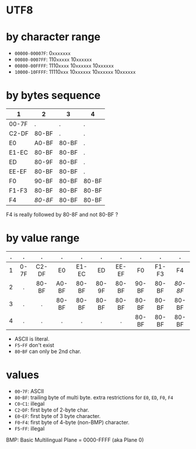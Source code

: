 # UTF8


# by character range

- `00000-00007F`:  0`xxxxxxx`
- `00080-0007FF`:  110`xxxxx` 10`xxxxxx`
- `00800-00FFFF`:  1110`xxxx` 10`xxxxxx` 10`xxxxxx`
- `10000-10FFFF`:  11110`xxx` 10`xxxxxx` 10`xxxxxx` 10`xxxxxx`


# by bytes sequence

1     | 2     | 3     | 4
----- | ----- | ----- | -----
00-7F |   .   |   .   |   .
C2-DF | 80-BF |   .   |   .
E0    | A0-BF | 80-BF |   .
E1-EC | 80-BF | 80-BF |   .
ED    | 80-9F | 80-BF |   .
EE-EF | 80-BF | 80-BF |   .
F0    | 90-BF | 80-BF | 80-BF
F1-F3 | 80-BF | 80-BF | 80-BF
F4    |*80-8F*| 80-BF | 80-BF

F4 is really followed by 80-8F and not 80-BF ?


# by value range

. |  .   |   .   |   .   |   .   |   .   |   .   |  .    |   .   |   .  
--| :--: | :---: | :---: | :---: | :---: | :---: | :---: | :---: | :---:
1 | 0-7F | C2-DF |  E0   | E1-EC |  ED   | EE-EF |  F0   | F1-F3 |  F4
2 |  .   | 80-BF | A0-BF | 80-BF | 80-9F | 80-BF | 90-BF | 80-BF |*80-8F*
3 |  .   |   .   | 80-BF | 80-BF | 80-BF | 80-BF | 80-BF | 80-BF | 80-BF
4 |  .   |   .   |   .   |   .   |   .   |   .   | 80-BF | 80-BF | 80-BF


- ASCII is literal.
- `F5`-`FF` don't exist
- `80`-`BF` can only be 2nd char.


# values

- `00`-`7F`: ASCII
- `80`-`BF`: trailing byte of multi byte. extra restrictions for `E0`, `ED`, `F0`, `F4`
- `C0`-`C1`: illegal
- `C2`-`DF`: first byte of 2-byte char.
- `E0`-`EF`: first byte of 3 byte character.
- `F0`-`F4`: first byte of 4-byte (non-BMP) character.
- `F5`-`FF`: illegal

BMP: Basic Multilingual Plane = 0000-FFFF (aka Plane 0)